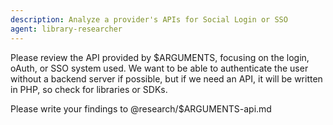 ```yaml
---
description: Analyze a provider's APIs for Social Login or SSO
agent: library-researcher
---
```


Please review the API provided by $ARGUMENTS, focusing on the login, oAuth, or
SSO system used. We want to be able to authenticate the user without a backend
server if possible, but if we need an API, it will be written in PHP, so check
for libraries or SDKs.

Please write your findings to @research/$ARGUMENTS-api.md
